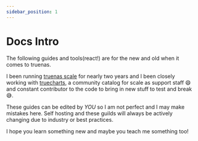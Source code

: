 ```yaml
---
sidebar_position: 1
---
```


# Docs Intro

The following guides and tools(react!) are for the new and old when it comes to truenas.

I been running [truenas scale](/docs/manual/intro/my-os-of-choice#truenas-scale) for nearly two years and I been closely working with [truecharts](https://truecharts.org/), a community catalog for scale as support staff 😄 and constant contributor to the code to bring in new stuff to test and break 😅.

These guides can be edited by _YOU_ so I am not perfect and I may make mistakes here. Self hosting and these guilds will always be actively changing due to industry or best practices.

I hope you learn something new and maybe you teach me something too!